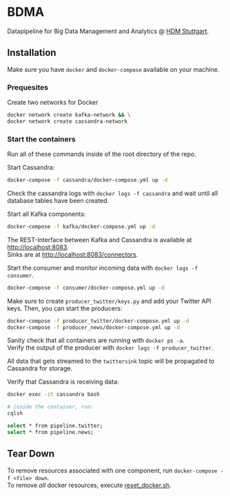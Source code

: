 # BDMA

Datapipeline for Big Data Management and Analytics @ [HDM Stuttgart](https://www.hdm-stuttgart.de/).

## Installation

Make sure you have `docker` and `docker-compose` available on your machine.


### Prequesites

Create two networks for Docker

```bash
docker network create kafka-network && \
docker network create cassandra-network
```


### Start the containers

Run all of these commands inside of the root directory of the repo.

Start Cassandra:
```bash
docker-compose -f cassandra/docker-compose.yml up -d
```

Check the cassandra logs with `docker logs -f cassandra` and wait until all database tables have been created.

Start all Kafka components:
```bash
docker-compose -f kafka/docker-compose.yml up -d
```
The REST-Interface between Kafka and Cassandra is available at [http://localhost:8083](http://localhost:8083).<br>
Sinks are at [http://localhost:8083/connectors](http://localhost:8083/connectors).

Start the consumer and monitor incoming data with `docker logs -f consumer`.
```bash
docker-compose -f consumer/docker-compose.yml up -d
```

Make sure to create `producer_twitter/keys.py` and add your Twitter API keys. Then, you can start the producers:
```bash
docker-compose -f producer_twitter/docker-compose.yml up -d
docker-compose -f producer_news/docker-compose.yml up -d
```

Sanity check that all containers are running with `docker ps -a`.<br>
Verify the output of the producer with `docker logs -f producer_twitter`.

All data that gets streamed to the `twittersink` topic will be propagated to Cassandra for storage.

Verify that Cassandra is receiving data:
```bash
docker exec -it cassandra bash

# inside the container, run:
cqlsh

select * from pipeline.twitter;
select * from pipeline.news;
```


## Tear Down

To remove resources associated with one component, run `docker-compose -f <file> down`.<br>
To remove _all_ docker resources, execute [reset_docker.sh](./reset-docker.sh).
